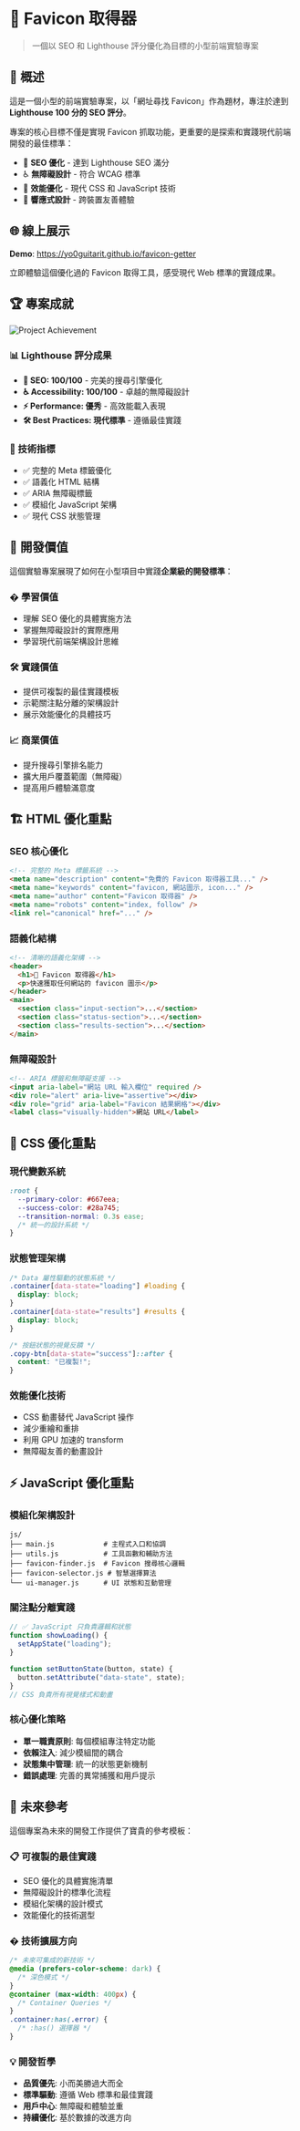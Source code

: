 # 🔖 Favicon 取得器

> 一個以 SEO 和 Lighthouse 評分優化為目標的小型前端實驗專案

## 📖 概述

這是一個小型的前端實驗專案，以「網址尋找 Favicon」作為題材，專注於達到 **Lighthouse 100 分的 SEO 評分**。

專案的核心目標不僅是實現 Favicon 抓取功能，更重要的是探索和實踐現代前端開發的最佳標準：

- 🎯 **SEO 優化** - 達到 Lighthouse SEO 滿分
- ♿ **無障礙設計** - 符合 WCAG 標準
- 🚀 **效能優化** - 現代 CSS 和 JavaScript 技術
- 📱 **響應式設計** - 跨裝置友善體驗

## 🌐 線上展示

**Demo**: https://yo0guitarit.github.io/favicon-getter

立即體驗這個優化過的 Favicon 取得工具，感受現代 Web 標準的實踐成果。

## 🏆 專案成就

![Project Achievement](achievement.png)

### 📊 Lighthouse 評分成果

- **🎯 SEO: 100/100** - 完美的搜尋引擎優化
- **♿ Accessibility: 100/100** - 卓越的無障礙設計
- **⚡ Performance: 優秀** - 高效能載入表現
- **🛠️ Best Practices: 現代標準** - 遵循最佳實踐

### 🎉 技術指標

- ✅ 完整的 Meta 標籤優化
- ✅ 語義化 HTML 結構
- ✅ ARIA 無障礙標籤
- ✅ 模組化 JavaScript 架構
- ✅ 現代 CSS 狀態管理

## 💎 開發價值

這個實驗專案展現了如何在小型項目中實踐**企業級的開發標準**：

### � **學習價值**

- 理解 SEO 優化的具體實施方法
- 掌握無障礙設計的實際應用
- 學習現代前端架構設計思維

### 🛠️ **實踐價值**

- 提供可複製的最佳實踐模板
- 示範關注點分離的架構設計
- 展示效能優化的具體技巧

### 📈 **商業價值**

- 提升搜尋引擎排名能力
- 擴大用戶覆蓋範圍（無障礙）
- 提高用戶體驗滿意度

## 🏗️ HTML 優化重點

### SEO 核心優化

```html
<!-- 完整的 Meta 標籤系統 -->
<meta name="description" content="免費的 Favicon 取得器工具..." />
<meta name="keywords" content="favicon, 網站圖示, icon..." />
<meta name="author" content="Favicon 取得器" />
<meta name="robots" content="index, follow" />
<link rel="canonical" href="..." />
```

### 語義化結構

```html
<!-- 清晰的語義化架構 -->
<header>
  <h1>🔖 Favicon 取得器</h1>
  <p>快速獲取任何網站的 favicon 圖示</p>
</header>
<main>
  <section class="input-section">...</section>
  <section class="status-section">...</section>
  <section class="results-section">...</section>
</main>
```

### 無障礙設計

```html
<!-- ARIA 標籤和無障礙支援 -->
<input aria-label="網站 URL 輸入欄位" required />
<div role="alert" aria-live="assertive"></div>
<div role="grid" aria-label="Favicon 結果網格"></div>
<label class="visually-hidden">網站 URL</label>
```

## 🎨 CSS 優化重點

### 現代變數系統

```css
:root {
  --primary-color: #667eea;
  --success-color: #28a745;
  --transition-normal: 0.3s ease;
  /* 統一的設計系統 */
}
```

### 狀態管理架構

```css
/* Data 屬性驅動的狀態系統 */
.container[data-state="loading"] #loading {
  display: block;
}
.container[data-state="results"] #results {
  display: block;
}

/* 按鈕狀態的視覺反饋 */
.copy-btn[data-state="success"]::after {
  content: "已複製!";
}
```

### 效能優化技術

- CSS 動畫替代 JavaScript 操作
- 減少重繪和重排
- 利用 GPU 加速的 transform
- 無障礙友善的動畫設計

## ⚡ JavaScript 優化重點

### 模組化架構設計

```
js/
├── main.js            # 主程式入口和協調
├── utils.js           # 工具函數和輔助方法
├── favicon-finder.js  # Favicon 搜尋核心邏輯
├── favicon-selector.js # 智慧選擇算法
└── ui-manager.js      # UI 狀態和互動管理
```

### 關注點分離實踐

```javascript
// ✅ JavaScript 只負責邏輯和狀態
function showLoading() {
  setAppState("loading");
}

function setButtonState(button, state) {
  button.setAttribute("data-state", state);
}
// CSS 負責所有視覺樣式和動畫
```

### 核心優化策略

- **單一職責原則**: 每個模組專注特定功能
- **依賴注入**: 減少模組間的耦合
- **狀態集中管理**: 統一的狀態更新機制
- **錯誤處理**: 完善的異常捕獲和用戶提示

## 🚀 未來參考

這個專案為未來的開發工作提供了寶貴的參考模板：

### 📋 **可複製的最佳實踐**

- SEO 優化的具體實施清單
- 無障礙設計的標準化流程
- 模組化架構的設計模式
- 效能優化的技術選型

### � **技術擴展方向**

```css
/* 未來可集成的新技術 */
@media (prefers-color-scheme: dark) {
  /* 深色模式 */
}
@container (max-width: 400px) {
  /* Container Queries */
}
.container:has(.error) {
  /* :has() 選擇器 */
}
```

### 💡 **開發哲學**

- **品質優先**: 小而美勝過大而全
- **標準驅動**: 遵循 Web 標準和最佳實踐
- **用戶中心**: 無障礙和體驗並重
- **持續優化**: 基於數據的改進方向
